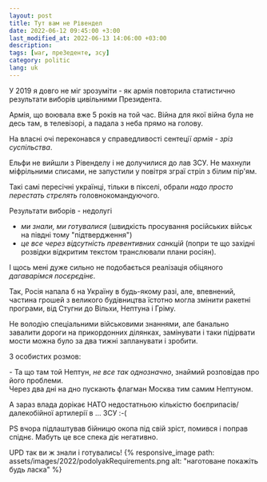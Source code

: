 ```yaml
---
layout: post
title: Тут вам не Рівендел
date: 2022-06-12 09:45:00 +3:00
last_modified_at: 2022-06-13 14:06:00 +03:00
description: 
tags: [war, преЗеденте, зсу]
category: politic
lang: uk
---
```


У 2019 я довго не міг зрозуміти - як армія повторила статистично результати виборів цивільними Президента.

Армія, що воювала вже 5 років на той час.
Війна для якої війна була не десь там, в телевізорі, а падала з неба прямо на голову.

На власні очі переконався у справедливості сентеції _армія - зріз суспільства_.  

Ельфи не вийшли з Рівенделу і не долучилися до лав ЗСУ.
Не махнули міфрільними списами, не запустили у повітря зграї стріл з білим пір'ям.

Такі самі пересічні українці, тільки в пікселі, обрали _надо просто перестать стрєлять_ головнокомандуючого.

Результати виборів - недолугі 
* _ми знали, ми готувалися_ (швидкість просування російських військ на півдні тому "підтвердження")
* _це все через відсутність превентивних санкцій_ (попри те що західні розвідки відкритим текстом транслювали плани росіян).

І щось мені дуже сильно не подобається реалізація обіцяного _дагаварімся посєрєдінє_.

Так, Росія напала б на Україну в будь-якому разі, але, впевнений, частина грошей з великого будівництва їстотно могла змінити ракетні програми, від Стугни до Вільхи, Нептуна і Гріму.

Не володію спеціальними військовими знаннями, але банально завалити дороги на прикордонних ділянках, замінувати і таки підірвати мости можна було за два тижні запланувати і зробити.

З особистих розмов:

\- Та що там той Нептун, _не все так однозначно_, знаймий розповідав про його проблеми.
<br> Через два дні на дно пускають флагман Москва тим самим Нептуном.

А зараз влада дорікає НАТО недостатньою кількістю боєприпасів/далекобійної артилерії в ... ЗСУ :-(

PS
вчора підлаштував бійницю окопа під свій зріст, 
помився і поправ спіднє.
Мабуть це все спека діє негативно.

UPD
так ви ж знали і готувались!
{% responsive_image path: assets/images/2022/podolyakRequirements.png alt: "наготоване покажіть будь ласка" %}
